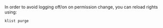 In order to avoid logging off/on on permission change, you can reload rights using:
```
klist purge
```
